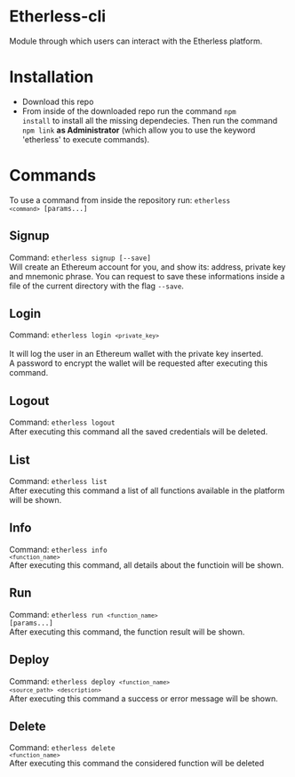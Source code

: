 # Etherless-cli
Module through which users can interact with the Etherless platform.

# Installation 
- Download this repo 
- From inside of the downloaded repo run the command <code>npm install</code> to install all the missing dependecies. Then run the command <code>npm link</code> <b>as Administrator</b> (which allow you to use the keyword 'etherless' to execute commands).

# Commands 
To use a command from inside the repository run: <code>etherless `<command>` [params...]</code>

## Signup 
Command: <code>etherless signup [--save]</code> <br/> 
Will create an Ethereum account for you, and show its: address, private key and mnemonic phrase. You can request to save these informations inside a file of the current directory with the flag <code>--save</code>.

## Login 
Command: <code>etherless login `<private_key>` </code> <br />
It will log the user in an Ethereum wallet with the private key inserted. <br>
A password to encrypt the wallet will be requested after executing this command.

## Logout 
Command: <code>etherless logout</code> <br />
After executing this command all the saved credentials will be deleted. 

## List 
Command: <code>etherless list</code> <br />
After executing this command a list of all functions available in the platform will be shown. 
  
## Info 
Command: <code>etherless info `<function_name>`</code> <br />
After executing this command, all details about the functioin will be shown. 
  
## Run 
Command: <code>etherless run `<function_name>` [params...]</code> <br />
After executing this command, the function result will be shown. 
  
## Deploy 
Command: <code>etherless deploy `<function_name>` `<source_path>` `<description>`</code> <br />
After executing this command a success or error message will be shown.
  
## Delete 
Command: <code>etherless delete `<function_name>`</code> <br />
After executing this command the considered function will be deleted 
  
